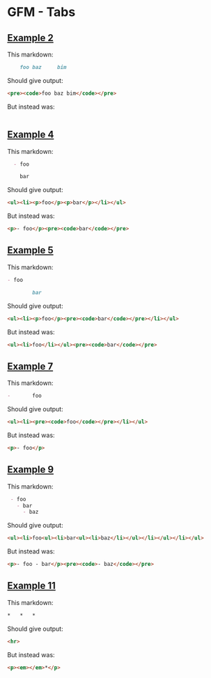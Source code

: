 # GFM - Tabs

## [Example 2](https://spec.commonmark.org/0.29/#example-2)

This markdown:

```markdown
  	foo	baz		bim

```

Should give output:

```html
<pre><code>foo baz bim</code></pre>
```

But instead was:

```html

```
## [Example 4](https://spec.commonmark.org/0.29/#example-4)

This markdown:

```markdown
  - foo

	bar

```

Should give output:

```html
<ul><li><p>foo</p><p>bar</p></li></ul>
```

But instead was:

```html
<p>- foo</p><pre><code>bar</code></pre>
```
## [Example 5](https://spec.commonmark.org/0.29/#example-5)

This markdown:

```markdown
- foo

		bar

```

Should give output:

```html
<ul><li><p>foo</p><pre><code>bar</code></pre></li></ul>
```

But instead was:

```html
<ul><li>foo</li></ul><pre><code>bar</code></pre>
```
## [Example 7](https://spec.commonmark.org/0.29/#example-7)

This markdown:

```markdown
-		foo

```

Should give output:

```html
<ul><li><pre><code>foo</code></pre></li></ul>
```

But instead was:

```html
<p>- foo</p>
```
## [Example 9](https://spec.commonmark.org/0.29/#example-9)

This markdown:

```markdown
 - foo
   - bar
	 - baz

```

Should give output:

```html
<ul><li>foo<ul><li>bar<ul><li>baz</li></ul></li></ul></li></ul>
```

But instead was:

```html
<p>- foo - bar</p><pre><code>- baz</code></pre>
```
## [Example 11](https://spec.commonmark.org/0.29/#example-11)

This markdown:

```markdown
*	*	*	

```

Should give output:

```html
<hr>
```

But instead was:

```html
<p><em></em>*</p>
```
